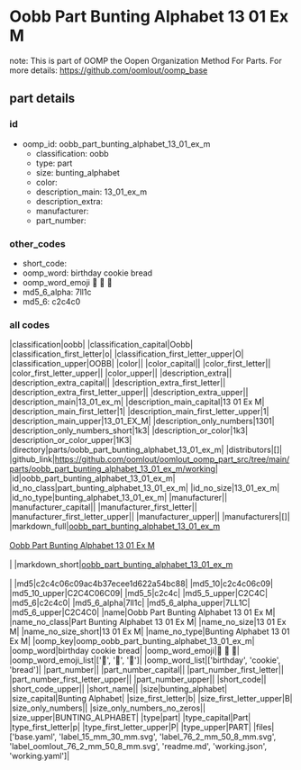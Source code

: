 # Oobb Part Bunting Alphabet 13 01 Ex M  

note: This is part of OOMP the Oopen Organization Method For Parts. For more details: https://github.com/oomlout/oomp_base

##  part details





### id
* oomp_id: oobb_part_bunting_alphabet_13_01_ex_m
  * classification: oobb
  * type: part
  * size: bunting_alphabet
  * color: 
  * description_main: 13_01_ex_m
  * description_extra: 
  * manufacturer: 
  * part_number: 

### other_codes
* short_code: 
* oomp_word: birthday cookie bread
* oomp_word_emoji :birthday: :cookie: :bread:
* md5_6_alpha: 7ll1c
* md5_6: c2c4c0

### all codes 
|classification|oobb|
|classification_capital|Oobb|
|classification_first_letter|o|
|classification_first_letter_upper|O|
|classification_upper|OOBB|
|color||
|color_capital||
|color_first_letter||
|color_first_letter_upper||
|color_upper||
|description_extra||
|description_extra_capital||
|description_extra_first_letter||
|description_extra_first_letter_upper||
|description_extra_upper||
|description_main|13_01_ex_m|
|description_main_capital|13 01 Ex M|
|description_main_first_letter|1|
|description_main_first_letter_upper|1|
|description_main_upper|13_01_EX_M|
|description_only_numbers|1301|
|description_only_numbers_short|1k3|
|description_or_color|1k3|
|description_or_color_upper|1K3|
|directory|parts/oobb_part_bunting_alphabet_13_01_ex_m|
|distributors|[]|
|github_link|https://github.com/oomlout/oomlout_oomp_part_src/tree/main/parts/oobb_part_bunting_alphabet_13_01_ex_m/working|
|id|oobb_part_bunting_alphabet_13_01_ex_m|
|id_no_class|part_bunting_alphabet_13_01_ex_m|
|id_no_size|13_01_ex_m|
|id_no_type|bunting_alphabet_13_01_ex_m|
|manufacturer||
|manufacturer_capital||
|manufacturer_first_letter||
|manufacturer_first_letter_upper||
|manufacturer_upper||
|manufacturers|[]|
|markdown_full|[oobb_part_bunting_alphabet_13_01_ex_m](https://github.com/oomlout/oomlout_oomp_part_src/tree/main/parts/oobb_part_bunting_alphabet_13_01_ex_m/working)<br>[](https://github.com/oomlout/oomlout_oomp_part_src/tree/main/parts/oobb_part_bunting_alphabet_13_01_ex_m/working)<br>[Oobb Part Bunting Alphabet 13 01 Ex M](https://github.com/oomlout/oomlout_oomp_part_src/tree/main/parts/oobb_part_bunting_alphabet_13_01_ex_m/working)<br><br>|
|markdown_short|[oobb_part_bunting_alphabet_13_01_ex_m](https://github.com/oomlout/oomlout_oomp_part_src/tree/main/parts/oobb_part_bunting_alphabet_13_01_ex_m/working)<br><br>|
|md5|c2c4c06c09ac4b37ecee1d622a54bc88|
|md5_10|c2c4c06c09|
|md5_10_upper|C2C4C06C09|
|md5_5|c2c4c|
|md5_5_upper|C2C4C|
|md5_6|c2c4c0|
|md5_6_alpha|7ll1c|
|md5_6_alpha_upper|7LL1C|
|md5_6_upper|C2C4C0|
|name|Oobb Part Bunting Alphabet 13 01 Ex M|
|name_no_class|Part Bunting Alphabet 13 01 Ex M|
|name_no_size|13 01 Ex M|
|name_no_size_short|13 01 Ex M|
|name_no_type|Bunting Alphabet 13 01 Ex M|
|oomp_key|oomp_oobb_part_bunting_alphabet_13_01_ex_m|
|oomp_word|birthday cookie bread|
|oomp_word_emoji|:birthday: :cookie: :bread:|
|oomp_word_emoji_list|[':birthday:', ':cookie:', ':bread:']|
|oomp_word_list|['birthday', 'cookie', 'bread']|
|part_number||
|part_number_capital||
|part_number_first_letter||
|part_number_first_letter_upper||
|part_number_upper||
|short_code||
|short_code_upper||
|short_name||
|size|bunting_alphabet|
|size_capital|Bunting Alphabet|
|size_first_letter|b|
|size_first_letter_upper|B|
|size_only_numbers||
|size_only_numbers_no_zeros||
|size_upper|BUNTING_ALPHABET|
|type|part|
|type_capital|Part|
|type_first_letter|p|
|type_first_letter_upper|P|
|type_upper|PART|
|files|['base.yaml', 'label_15_mm_30_mm.svg', 'label_76_2_mm_50_8_mm.svg', 'label_oomlout_76_2_mm_50_8_mm.svg', 'readme.md', 'working.json', 'working.yaml']|
